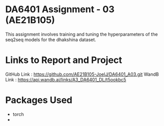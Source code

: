 # DA6401 Assignment - 03 (AE21B105)
  This assignment involves training and tuning the hyperparameters of the seq2seq models for the dhakshina dataset. 

# Links to Report and Project
GitHub Link : https://github.com/AE21B105-JoelJ/DA6401_A03.git
WandB Link : https://api.wandb.ai/links/A3_DA6401_DL/t5ookbc5

# Packages Used
- torch
- 

